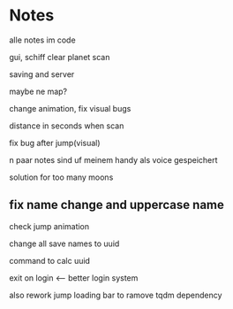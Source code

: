 # Notes

alle notes im code

gui, schiff
clear
planet scan

saving and server

maybe ne map?

change animation, fix visual bugs

distance in seconds when scan

fix bug after jump(visual)

n paar notes sind uf meinem handy als voice gespeichert

solution for too many moons

## fix name change and uppercase name

check jump animation

change all save names to uuid

command to calc uuid

exit on login <-- better login system

also rework jump loading bar to ramove tqdm dependency
